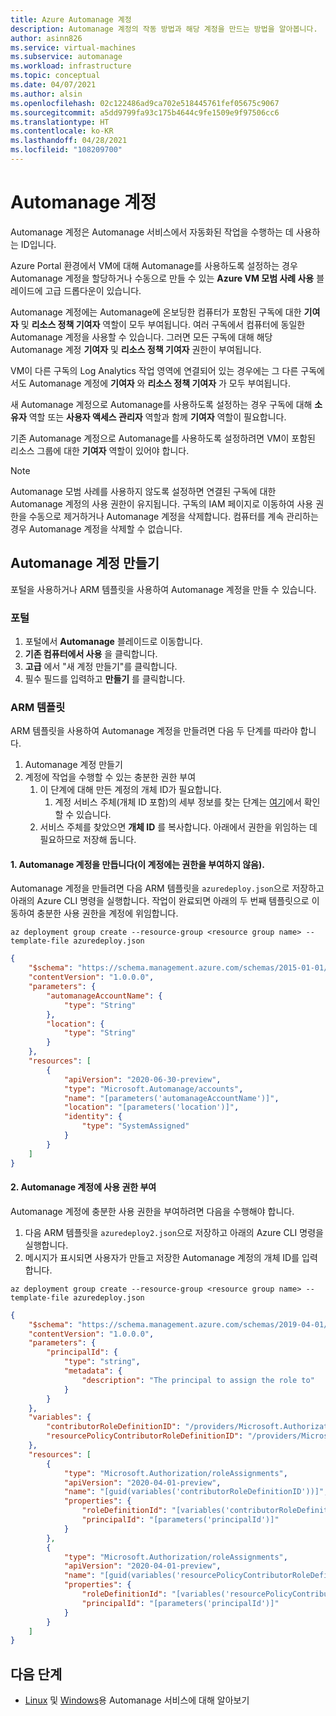 ```yaml
---
title: Azure Automanage 계정
description: Automanage 계정의 작동 방법과 해당 계정을 만드는 방법을 알아봅니다.
author: asinn826
ms.service: virtual-machines
ms.subservice: automanage
ms.workload: infrastructure
ms.topic: conceptual
ms.date: 04/07/2021
ms.author: alsin
ms.openlocfilehash: 02c122486ad9ca702e518445761fef05675c9067
ms.sourcegitcommit: a5dd9799fa93c175b4644c9fe1509e9f97506cc6
ms.translationtype: HT
ms.contentlocale: ko-KR
ms.lasthandoff: 04/28/2021
ms.locfileid: "108209700"
---
```

# <a name="automanage-accounts"></a>Automanage 계정

Automanage 계정은 Automanage 서비스에서 자동화된 작업을 수행하는 데 사용하는 ID입니다.

Azure Portal 환경에서 VM에 대해 Automanage를 사용하도록 설정하는 경우 Automanage 계정을 할당하거나 수동으로 만들 수 있는 **Azure VM 모범 사례 사용** 블레이드에 고급 드롭다운이 있습니다.

Automanage 계정에는 Automanage에 온보딩한 컴퓨터가 포함된 구독에 대한 **기여자** 및 **리소스 정책 기여자** 역할이 모두 부여됩니다. 여러 구독에서 컴퓨터에 동일한 Automanage 계정을 사용할 수 있습니다. 그러면 모든 구독에 대해 해당 Automanage 계정 **기여자** 및 **리소스 정책 기여자** 권한이 부여됩니다.

VM이 다른 구독의 Log Analytics 작업 영역에 연결되어 있는 경우에는 그 다른 구독에서도 Automanage 계정에 **기여자** 와 **리소스 정책 기여자** 가 모두 부여됩니다.

새 Automanage 계정으로 Automanage를 사용하도록 설정하는 경우 구독에 대해 **소유자** 역할 또는 **사용자 액세스 관리자** 역할과 함께 **기여자** 역할이 필요합니다.

기존 Automanage 계정으로 Automanage를 사용하도록 설정하려면 VM이 포함된 리소스 그룹에 대한 **기여자** 역할이 있어야 합니다.

> [!NOTE]
> Automanage 모범 사례를 사용하지 않도록 설정하면 연결된 구독에 대한 Automanage 계정의 사용 권한이 유지됩니다. 구독의 IAM 페이지로 이동하여 사용 권한을 수동으로 제거하거나 Automanage 계정을 삭제합니다. 컴퓨터를 계속 관리하는 경우 Automanage 계정을 삭제할 수 없습니다.

## <a name="create-an-automanage-account"></a>Automanage 계정 만들기
포털을 사용하거나 ARM 템플릿을 사용하여 Automanage 계정을 만들 수 있습니다.

### <a name="portal"></a>포털
1. 포털에서 **Automanage** 블레이드로 이동합니다.
1. **기존 컴퓨터에서 사용** 을 클릭합니다.
1. **고급** 에서 "새 계정 만들기"를 클릭합니다.
1. 필수 필드를 입력하고 **만들기** 를 클릭합니다.

### <a name="arm-template"></a>ARM 템플릿
ARM 템플릿을 사용하여 Automanage 계정을 만들려면 다음 두 단계를 따라야 합니다.
1. Automanage 계정 만들기
1. 계정에 작업을 수행할 수 있는 충분한 권한 부여
    1. 이 단계에 대해 만든 계정의 개체 ID가 필요합니다.
        1. 계정 서비스 주체(개체 ID 포함)의 세부 정보를 찾는 단계는 [여기](../active-directory/managed-identities-azure-resources/how-to-view-managed-identity-service-principal-portal.md#view-the-service-principal)에서 확인할 수 있습니다.
    1. 서비스 주체를 찾았으면 **개체 ID** 를 복사합니다. 아래에서 권한을 위임하는 데 필요하므로 저장해 둡니다.

#### <a name="1-create-automanage-account-does-not-grant-permissions-to-it"></a>1. Automanage 계정을 만듭니다(이 계정에는 권한을 부여하지 않음).
Automanage 계정을 만들려면 다음 ARM 템플릿을 `azuredeploy.json`으로 저장하고 아래의 Azure CLI 명령을 실행합니다. 작업이 완료되면 아래의 두 번째 템플릿으로 이동하여 충분한 사용 권한을 계정에 위임합니다.

```azurecli-interactive
az deployment group create --resource-group <resource group name> --template-file azuredeploy.json
```

```json
{
    "$schema": "https://schema.management.azure.com/schemas/2015-01-01/deploymentTemplate.json#",
    "contentVersion": "1.0.0.0",
    "parameters": {
        "automanageAccountName": {
            "type": "String"
        },
        "location": {
            "type": "String"
        }
    },
    "resources": [
        {
            "apiVersion": "2020-06-30-preview",
            "type": "Microsoft.Automanage/accounts",
            "name": "[parameters('automanageAccountName')]",
            "location": "[parameters('location')]",
            "identity": {
                "type": "SystemAssigned"
            }
        }
    ]
}
```
#### <a name="2-grant-permissions-to-the-automanage-account"></a>2. Automanage 계정에 사용 권한 부여
Automanage 계정에 충분한 사용 권한을 부여하려면 다음을 수행해야 합니다.
1. 다음 ARM 템플릿을 `azuredeploy2.json`으로 저장하고 아래의 Azure CLI 명령을 실행합니다.
1. 메시지가 표시되면 사용자가 만들고 저장한 Automanage 계정의 개체 ID를 입력합니다.

```azurecli-interactive
az deployment group create --resource-group <resource group name> --template-file azuredeploy.json
```
```json
{
    "$schema": "https://schema.management.azure.com/schemas/2019-04-01/deploymentTemplate.json#",
    "contentVersion": "1.0.0.0",
    "parameters": {
        "principalId": {
            "type": "string",
            "metadata": {
                "description": "The principal to assign the role to"
            }
        }
    },
    "variables": {
        "contributorRoleDefinitionID": "/providers/Microsoft.Authorization/roledefinitions/b24988ac-6180-42a0-ab88-20f7382dd24c",
        "resourcePolicyContributorRoleDefinitionID": "/providers/Microsoft.Authorization/roledefinitions/36243c78-bf99-498c-9df9-86d9f8d28608"
    },
    "resources": [
        {
            "type": "Microsoft.Authorization/roleAssignments",
            "apiVersion": "2020-04-01-preview",
            "name": "[guid(variables('contributorRoleDefinitionID'))]",
            "properties": {
                "roleDefinitionId": "[variables('contributorRoleDefinitionID')]",
                "principalId": "[parameters('principalId')]"
            }
        },
        {
            "type": "Microsoft.Authorization/roleAssignments",
            "apiVersion": "2020-04-01-preview",
            "name": "[guid(variables('resourcePolicyContributorRoleDefinitionID'))]",
            "properties": {
                "roleDefinitionId": "[variables('resourcePolicyContributorRoleDefinitionID')]",
                "principalId": "[parameters('principalId')]"
            }
        }
    ]
}
```

## <a name="next-steps"></a>다음 단계
* [Linux](./automanage-linux.md) 및 [Windows](./automanage-windows-server.md)용 Automanage 서비스에 대해 알아보기